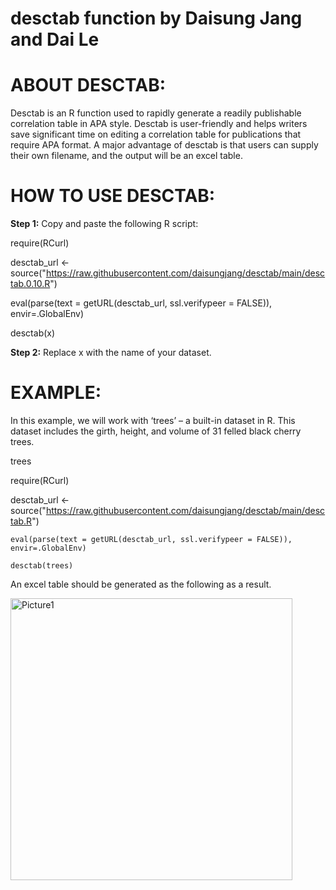 # desctab function by Daisung Jang and Dai Le 

# ABOUT DESCTAB:
Desctab is an R function used to rapidly generate a readily publishable correlation table in APA style. Desctab is user-friendly and helps writers save significant time on editing a correlation table for publications that require APA format. A major advantage of desctab is that users can supply their own filename, and the output will be an excel table. 

# HOW TO USE DESCTAB:
**Step 1:** Copy and paste the following R script:

require(RCurl)

desctab_url <-source("https://raw.githubusercontent.com/daisungjang/desctab/main/desctab.0.10.R")

eval(parse(text = getURL(desctab_url, ssl.verifypeer = FALSE)), envir=.GlobalEnv)

desctab(x)
 
**Step 2:** Replace x with the name of your dataset.

# EXAMPLE:
In this example, we will work with ‘trees’  – a built-in dataset in R. This dataset includes the girth, height, and volume of 31 felled black cherry trees.

trees 

require(RCurl)

desctab_url <- source("https://raw.githubusercontent.com/daisungjang/desctab/main/desctab.R")

 	eval(parse(text = getURL(desctab_url, ssl.verifypeer = FALSE)), envir=.GlobalEnv)
  
 	desctab(trees)

An excel table should be generated as the following as a result.

<img width="451" alt="Picture1" src="https://user-images.githubusercontent.com/105834006/182022454-360d80a0-1809-43e2-bc17-19ca046b5bbd.png">
